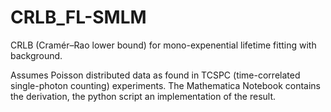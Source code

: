 # CRLB_FL-SMLM
CRLB (Cramér–Rao lower bound) for mono-expenential lifetime fitting with background.

Assumes Poisson distributed data as found in TCSPC (time-correlated single-photon counting) experiments.
The Mathematica Notebook contains the derivation, the python script an implementation of the result.
